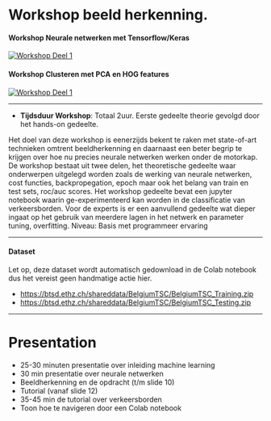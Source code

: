 # Workshop beeld herkenning.

#### Workshop Neurale netwerken met Tensorflow/Keras
[![Workshop Deel 1](https://colab.research.google.com/assets/colab-badge.svg)](https://colab.research.google.com/github/rwsdatalab/verkeersborden/blob/master/notebooks/deel_1_Verkeersborden_classificeren_tf2_keras.ipynb)

#### Workshop Clusteren met PCA en HOG features
[![Workshop Deel 1](https://colab.research.google.com/assets/colab-badge.svg)](https://colab.research.google.com/github/rwsdatalab/verkeersborden/blob/master/notebooks/Verkeersborden_clusteren.ipynb)

----

* **Tijdsduur Workshop**: Totaal 2uur. Eerste gedeelte theorie gevolgd door het hands-on gedeelte.

Het doel van deze workshop is eenerzijds bekent te raken met state-of-art technieken omtrent beeldherkenning en daarnaast een beter begrip te krijgen over hoe nu precies neurale netwerken werken onder de motorkap. De workshop bestaat uit twee delen, het theoretische gedeelte waar onderwerpen uitgelegd worden zoals de werking van neurale netwerken, cost functies, backpropegation, epoch maar ook het belang van train en test sets, roc/auc scores. Het workshop gedeelte bevat een jupyter notebook waarin ge-experimenteerd kan worden in de classificatie van verkeersborden. Voor de experts is er een aanvullend gedeelte wat dieper ingaat op het gebruik van meerdere lagen in het netwerk en parameter tuning, overfitting.
Niveau: Basis met programmeer ervaring

----

#### Dataset
Let op, deze dataset wordt automatisch gedownload in de Colab notebook dus het vereist geen handmatige actie hier.

* https://btsd.ethz.ch/shareddata/BelgiumTSC/BelgiumTSC_Training.zip
* https://btsd.ethz.ch/shareddata/BelgiumTSC/BelgiumTSC_Testing.zip

----


# Presentation
* 25-30 minuten presentatie over inleiding machine learning
* 30 min presentatie over neurale netwerken
* Beeldherkenning en de opdracht (t/m slide 10)
* Tutorial (vanaf slide 12)
* 35-45 min de tutorial over verkeersborden 
* Toon hoe te navigeren door een Colab notebook

